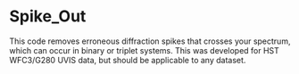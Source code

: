 # Spike_Out
This code removes erroneous diffraction spikes that crosses your spectrum, which can occur in binary or triplet systems. This was developed for HST WFC3/G280 UVIS data, but should be applicable to any dataset.
